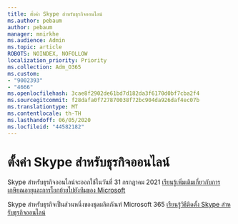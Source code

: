 ```yaml
---
title: ตั้งค่า Skype สําหรับธุรกิจออนไลน์
ms.author: pebaum
author: pebaum
manager: mnirkhe
ms.audience: Admin
ms.topic: article
ROBOTS: NOINDEX, NOFOLLOW
localization_priority: Priority
ms.collection: Adm_O365
ms.custom:
- "9002393"
- "4666"
ms.openlocfilehash: 3cae8f2902de61bd7d182da3f6170d0bf7cba2f4
ms.sourcegitcommit: f28dafa0f727870038f72bc904da926daf4ec07b
ms.translationtype: MT
ms.contentlocale: th-TH
ms.lasthandoff: 06/05/2020
ms.locfileid: "44582182"
---
```

# <a name="set-up-skype-for-business-online"></a>ตั้งค่า Skype สําหรับธุรกิจออนไลน์

Skype สําหรับธุรกิจออนไลน์จะออกใช้ในวันที่ 31 กรกฎาคม 2021 [เรียนรู้เพิ่มเติมเกี่ยวกับการเกษียณอายุและการโยกย้ายไปยังทีมของ Microsoft](https://docs.microsoft.com/microsoftteams/skype-for-business-online-retirement)

Skype สําหรับธุรกิจเป็นส่วนหนึ่งของชุดผลิตภัณฑ์ Microsoft 365 [เรียนรู้วิธีติดตั้ง Skype สําหรับธุรกิจออนไลน์](https://support.office.com/article/Install-Skype-for-Business-Online-8a618bc4-3fc8-4d5f-9d62-cf93a0494800)
